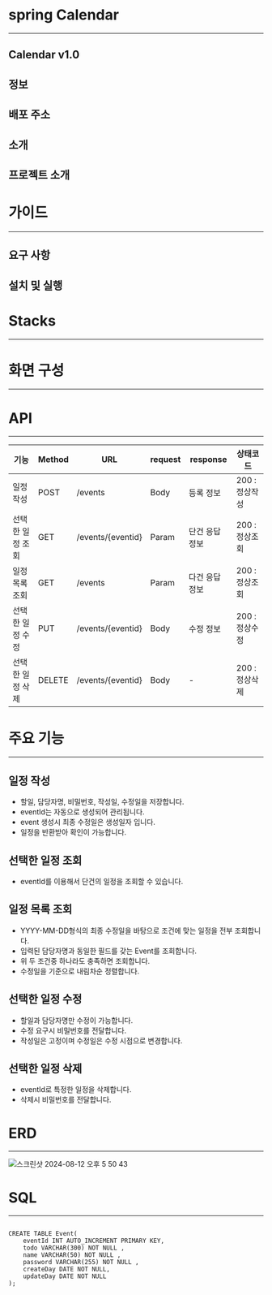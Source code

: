 # spring Calendar

---

## Calendar v1.0

## 정보

## 배포 주소

## 소개

## 프로젝트 소개



# 가이드

---
## 요구 사항

## 설치 및 실행



# Stacks

---

# 화면 구성

---

# API

---
| 기능        | Method | URL               | request | response | 상태코드       |
|-----------|--------|-------------------|---------|----------|------------|
| 일정 작성     | POST   | /events           | Body    | 등록 정보    | 200 : 정상작성 |
| 선택한 일정 조회 | GET    | /events/{eventid} | Param   | 단건 응답 정보 | 200 : 정상조회 |
| 일정 목록 조회  | GET    | /events           | Param   | 다건 응답 정보 | 200 : 정상조회 |
| 선택한 일정 수정 | PUT    | /events/{eventid} | Body    | 수정 정보    | 200 : 정상수정 |
| 선택한 일정 삭제 | DELETE | /events/{eventid} | Body    | -        | 200 : 정상삭제 |



# 주요 기능

---
## 일정 작성
- 할일, 담당자명, 비밀번호, 작성일, 수정일을 저장합니다.
- eventId는 자동으로 생성되어 관리됩니다.
- event 생성시 최종 수정일은 생성일자 입니다.
- 일정을 반환받아 확인이 가능합니다.
## 선택한 일정 조회
- eventId를 이용해서 단건의 일정을 조회할 수 있습니다.
## 일정 목록 조회
- YYYY-MM-DD형식의 최종 수정일을 바탕으로 조건에 맞는 일정을 전부 조회합니다.
- 입력된 담당자명과 동일한 필드를 갖는 Event를 조회합니다.
- 위 두 조건중 하나라도 충족하면 조회합니다.
- 수정일을 기준으로 내림차순 정렬합니다.
## 선택한 일정 수정
- 할일과 담당자명만 수정이 가능합니다.
- 수정 요구시 비밀번호를 전달합니다.
- 작성일은 고정이며 수정일은 수정 시점으로 변경합니다.
## 선택한 일정 삭제
- eventId로 특정한 일정을 삭제합니다.
- 삭제시 비밀번호를 전달합니다.



# ERD

---
![스크린샷 2024-08-12 오후 5 50 43](https://github.com/user-attachments/assets/d9a92abd-5b8d-4c3a-b310-e1de08374fd9)




# SQL

---
```

CREATE TABLE Event(
    eventId INT AUTO_INCREMENT PRIMARY KEY,
    todo VARCHAR(300) NOT NULL ,
    name VARCHAR(50) NOT NULL ,
    password VARCHAR(255) NOT NULL ,
    createDay DATE NOT NULL,
    updateDay DATE NOT NULL
);
```
